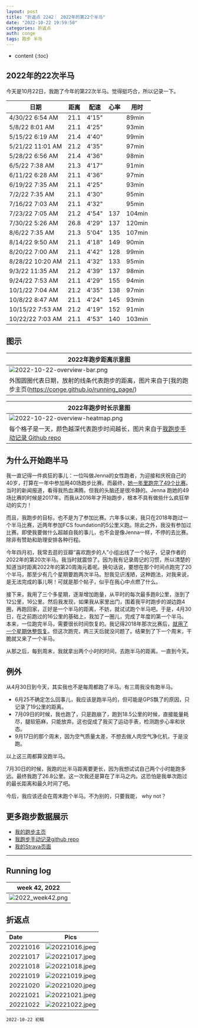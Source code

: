 ```yaml
---
layout: post
title: "折返点 2242｜ 2022年的第22个半马"
date: "2022-10-22 19:59:50"
categories: 折返点
auth: conge
tags: 跑步 半马
---
```

* content
{:toc}

## 2022年的22次半马

今天是10月22日，我跑了今年的第22次半马。觉得挺巧合，所以记录一下。

| 日期             | 距离 | 配速  | 心率 | 用时   |
| ---------------- | ---- | ----- | ---- | ------ |
| 4/30/22 6:54 AM  | 21.1 | 4'15" |      | 89min  |
| 5/8/22 8:01 AM   | 21.1 | 4'25" |      | 93min  |
| 5/15/22 6:19 AM  | 21.4 | 4'40" |      | 99min  |
| 5/21/22 11:01 AM | 21.2 | 4'35" |      | 97min  |
| 5/28/22 6:56 AM  | 21.4 | 4'36" |      | 98min  |
| 6/5/22 7:38 AM   | 21.3 | 4'17" |      | 91min  |
| 6/11/22 6:28 AM  | 21.1 | 4'36" |      | 97min  |
| 6/19/22 7:35 AM  | 21.1 | 4'25" |      | 93min  |
| 7/2/22 7:35 AM   | 21.1 | 4'30" |      | 95min  |
| 7/16/22 7:03 AM  | 21.1 | 4'32" |      | 95min  |
| 7/23/22 7:05 AM  | 21.2 | 4'54" | 137  | 104min |
| 7/30/22 5:26 AM  | 26.8 | 4'29" | 137  | 120min |
| 8/6/22 7:35 AM   | 21.3 | 5'04" | 135  | 107min |
| 8/14/22 9:50 AM  | 21.1 | 4'18" | 149  | 90min  |
| 8/20/22 7:00 AM  | 21.1 | 4'42" | 128  | 99min  |
| 8/28/22 10:20 AM | 21.1 | 4'32" | 133  | 95min  |
| 9/3/22 11:35 AM  | 21.2 | 4'39" | 137  | 98min  |
| 9/24/22 7:53 AM  | 21.1 | 4'29" | 155  | 94min  |
| 10/1/22 7:04 AM  | 21.2 | 4'35" | 138  | 97min  |
| 10/8/22 8:47 AM  | 21.1 | 4'24" | 145  | 93min  |
| 10/15/22 7:53 AM | 21.2 | 4'19" | 152  | 91min  |
| 10/22/22 7:03 AM | 21.1 | 4'53" | 140  | 103min |

## 图示

| 2022年跑步距离示意图                                                                                       |
| ---------------------------------------------------------------------------------------------------------- |
| ![2022-10-22-overview-bar.png](https://s2.loli.net/2022/10/23/S3mk8w5gf1KePTD.png)                           |
| 外围圆圈代表日期，放射的线条代表跑步的距离，图片来自于[我的跑步主页(https://conge.github.io/running_page/) |

| 2022年跑步时长示意图                                                                                                  |
| --------------------------------------------------------------------------------------------------------------------- |
| ![2022-10-22-overview-heatmap.png](https://s2.loli.net/2022/10/23/cNvH5FiE6TSQMWs.png)                                  |
| 每个格子是一天，颜色越深代表跑步时间越长，图片来自于[我跑步手动记录 Github repo](https://github.com/conge/RunningStreak) |

## 为什么开始跑半马

我一直记得一件疯狂的事儿：一位叫做Jenna的女性跑者，为迎接和庆祝自己的40岁，打算在一年中参加用40场跑步比赛。而最终，[她一年里跑完了49个比赛](https://40bibs.com/about/)。当时的新闻报道，看得我热血沸腾。但我的头脑还是很冷静的。Jenna 跑她的49场比赛的时候是2017年。而我从2016年才开始跑步，根本不具有做些什么疯狂举动的实力！

而且，我跑步的目标，也不是为了参加比赛。六年多以来，我只在2018年跑过一个半马比赛，近两年参加FCS foundation的5公里义跑。除此之外，我没有参加过比赛。即使我要做什么超越自我的事儿，也不会是像Jenna一样，不停的去比赛。除非有赞助和助理安排各种行程。

今年四月初，我常去逛的豆瓣“喜欢跑步的人”小组出线了一个帖子，记录作者的2022年的第20次半马。我当时就震惊了。因为我有记录周记的习惯，所以清楚的知道当时距离2022年的第20周海元着呢。换句话说，要想在那个时间点跑完了20个半马，那至少有几个星期要跑两次半马。恕我见识浅陋，这种跑法，对我来说，是无法完成的事儿啊！可就是那个帖子，似乎在我心中点燃了什么。

接下来，我用了三个多星期，逐渐增加跑量，从平时的每次最多跑8公里，涨到了12公里，16公里。然后我发现，如果我从家里出门，围着我平时跑步的湖边跑4圈，再跑回家，正好是一个半马的距离，不妨，就试试跑个半马吧。于是，4月30日，在之前跑过的16公里的基础上，我加了一圈儿，完成了年度的第一个半马。本来，一位跑完半马，需要很长时间恢复的。我记得2018年那次比赛后，[就用了一个星期休整恢复](https://conge.github.io/2018/03/24/zhe-fan-dian-1812-ban-ma-hou-de-xiu-zheng/)。但这次跑完，两三天后就没问题了。结果到了下一个周末，干脆就又来了一个半马。

从那之后，每到周末，我就拿出两个小时的时间，去跑半马的距离。一直到今天。

## 例外

从4月30日到今天，其实我也不是每周都跑了半马。有三周我没有跑半马。

* 6月25不确定怎么回事儿，我应该是跑半马的，但可能是GPS飘了的原因，只记录了19公里的距离。
* 7月09日的时候，我也跑了，只是跑崩了，跑到18.5公里的时候，直接能量耗尽，腿软筋麻，只能放弃。这也促成了我买了运动手表，检测跑步心率和状态。
* 9月17日的那个周末，因为空气质量太差，不想去做人肉空气净化机，于是没跑。

以上这三周都算没跑半马。

7月30日的时候，我跑的比半马距离要更长，因为我想试试自己两个小时能跑多远。最终我跑了26.8公里。这一次我还是算在了半马之内。这恐怕是我单次跑过的最长距离和最久时间了吧。

今后，我应该还会在周末跑个半马。不为别的，只要我能， why not？

## 更多跑步数据展示

* [我的跑步主页](https://conge.github.io/running_page/)
* [我跑步手动记录github repo](https://github.com/conge/RunningStreak)
* [我的Strava页面](https://www.strava.com/athletes/57680242)

---

## Running log

|                            week 42, 2022                            |
| :------------------------------------------------------------------: |
| ![2022_week42.png](https://s2.loli.net/2022/10/23/bBdUrDtlnYvMfs9.png) |

## 折返点

| Date     |                                Pics                                |
| :------- | :----------------------------------------------------------------: |
| 20221016 | ![20221016.jpeg](https://s2.loli.net/2022/10/23/17AKMoRWwLCcj6a.jpg) |
| 20221017 | ![20221017.jpeg](https://s2.loli.net/2022/10/23/yQ47HgOBewMLDFp.jpg) |
| 20221018 | ![20221018.jpeg](https://s2.loli.net/2022/10/23/DEIjqK3STezC5cM.jpg) |
| 20221019 | ![20221019.jpeg](https://s2.loli.net/2022/10/23/XWTgxZK9cGdJ7Us.jpg) |
| 20221020 | ![20221020.jpeg](https://s2.loli.net/2022/10/23/Fue6dXSwJ5NLvBM.jpg) |
| 20221021 | ![20221021.jpeg](https://s2.loli.net/2022/10/23/qdI1CtABSMWUVKr.jpg) |
| 20221022 | ![20221022.jpeg](https://s2.loli.net/2022/10/23/HKnthOX5kAL9IWf.jpg) |

```
2022-10-22 初稿
```
